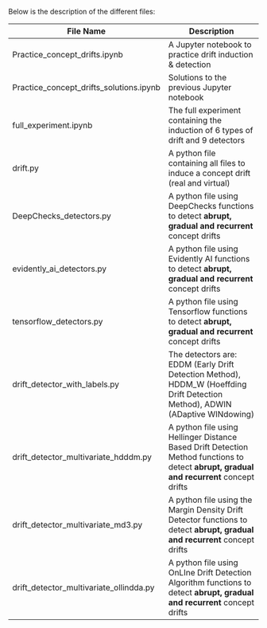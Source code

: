 Below is the description of the different files:

| File Name | Description |
| --- | --- |
| Practice_concept_drifts.ipynb | A Jupyter notebook to practice drift induction & detection |
| Practice_concept_drifts_solutions.ipynb | Solutions to the previous Jupyter notebook |
| full_experiment.ipynb | The full experiment containing the induction of 6 types of drift and 9 detectors |
| drift.py | A python file containing all files to induce a concept drift (real and virtual) |
| DeepChecks_detectors.py | A python file using DeepChecks functions to detect **abrupt, gradual and recurrent** concept drifts |
| evidently_ai_detectors.py | A python file using Evidently AI functions to detect **abrupt, gradual and recurrent** concept drifts |
| tensorflow_detectors.py | A python file using Tensorflow functions to detect **abrupt, gradual and recurrent** concept drifts |
| drift_detector_with_labels.py | The detectors are: EDDM (Early Drift Detection Method), HDDM_W (Hoeffding Drift Detection Method), ADWIN (ADaptive WINdowing) |
| drift_detector_multivariate_hdddm.py | A python file using Hellinger Distance Based Drift Detection Method functions to detect **abrupt, gradual and recurrent** concept drifts |
| drift_detector_multivariate_md3.py| A python file using the Margin Density Drift Detector functions to detect **abrupt, gradual and recurrent** concept drifts|
| drift_detector_multivariate_ollindda.py | A python file using OnLIne Drift Detection Algorithm functions to detect **abrupt, gradual and recurrent** concept drifts |


